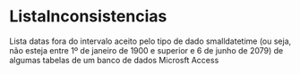 # ListaInconsistencias
Lista datas fora do intervalo aceito pelo tipo de dado smalldatetime (ou seja, não esteja entre 1º de janeiro de 1900 e superior e 6 de junho de 2079) de algumas tabelas de um banco de dados Microsft Access

